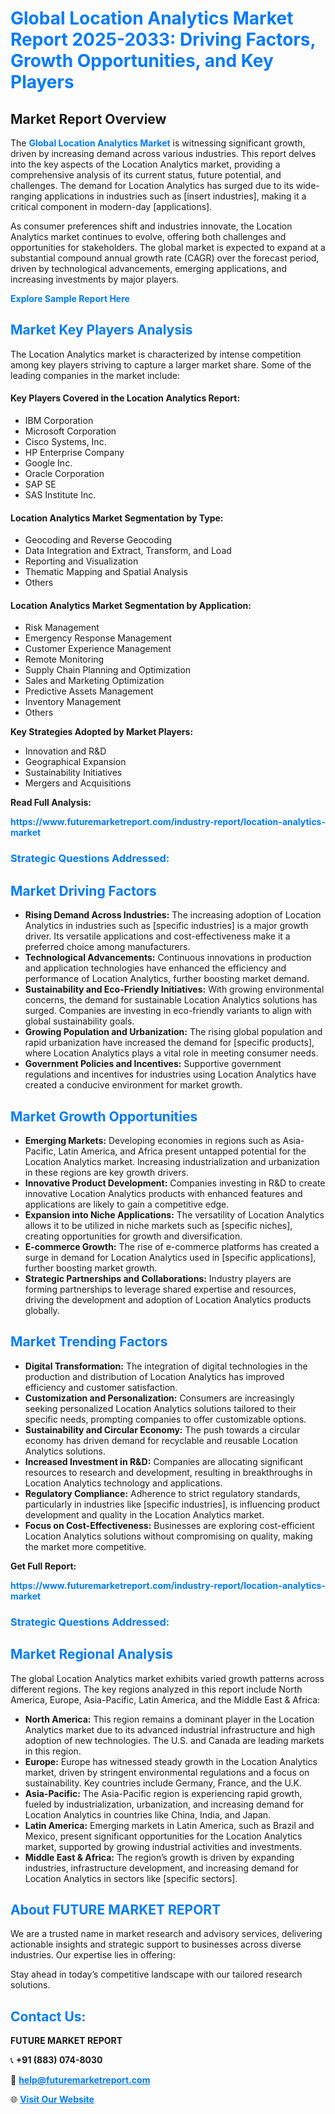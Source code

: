 <h1 style="color: #007BFF;">Global Location Analytics Market Report 2025-2033: Driving Factors, Growth Opportunities, and Key Players</h1>

<section id="overview">
<h2>Market Report Overview</h2>
<p>The <a href="https://www.futuremarketreport.com/industry-report/location-analytics-market" style="color: #007BFF; text-decoration: none;"><strong>Global Location Analytics Market</strong></a> is witnessing significant growth, driven by increasing demand across various industries. This report delves into the key aspects of the Location Analytics market, providing a comprehensive analysis of its current status, future potential, and challenges. The demand for Location Analytics has surged due to its wide-ranging applications in industries such as [insert industries], making it a critical component in modern-day [applications].</p>
<p>As consumer preferences shift and industries innovate, the Location Analytics market continues to evolve, offering both challenges and opportunities for stakeholders. The global market is expected to expand at a substantial compound annual growth rate (CAGR) over the forecast period, driven by technological advancements, emerging applications, and increasing investments by major players.</p>
</section>

<section id="overview">
<p><a href="https://www.futuremarketreport.com/request-sample/reportId=104308" style="color: #007BFF; text-decoration: none;"><strong>Explore Sample Report Here</strong></a></p>
</section>

<section id="key-players">
<h2 style="color: #007BFF;">Market Key Players Analysis</h2>
<p>The Location Analytics market is characterized by intense competition among key players striving to capture a larger market share. Some of the leading companies in the market include:</p>
<h4>Key Players Covered in the Location Analytics Report:</h4>
<ul><li>IBM Corporation</li><li>Microsoft Corporation</li><li>Cisco Systems, Inc.</li><li>HP Enterprise Company</li><li>Google Inc.</li><li>Oracle Corporation</li><li>SAP SE</li><li>SAS Institute Inc.</li></ul>
<h4>Location Analytics Market Segmentation by Type:</h4>
<ul><li>Geocoding and Reverse Geocoding</li><li>Data Integration and Extract, Transform, and Load</li><li>Reporting and Visualization</li><li>Thematic Mapping and Spatial Analysis</li><li>Others</li></ul>

<h4>Location Analytics Market Segmentation by Application:</h4>
<ul><li>Risk Management</li><li>Emergency Response Management</li><li>Customer Experience Management</li><li>Remote Monitoring</li><li>Supply Chain Planning and Optimization</li><li>Sales and Marketing Optimization</li><li>Predictive Assets Management</li><li>Inventory Management</li><li>Others</li></ul>
<p><strong>Key Strategies Adopted by Market Players:</strong></p>
<ul>
<li>Innovation and R&D</li>
<li>Geographical Expansion</li>
<li>Sustainability Initiatives</li>
<li>Mergers and Acquisitions</li>
</ul>
</section>

<section>
<p><strong>Read Full Analysis: </strong></p><a href="https://www.futuremarketreport.com/industry-report/location-analytics-market" style="color: #007BFF; text-decoration: none;"><strong>https://www.futuremarketreport.com/industry-report/location-analytics-market</strong></a>
<h3 style="color: #007BFF;">Strategic Questions Addressed:</h3>
</section>

<section id="driving-factors">
<h2 style="color: #007BFF;">Market Driving Factors</h2>
<ul>
<li><strong>Rising Demand Across Industries:</strong> The increasing adoption of Location Analytics in industries such as [specific industries] is a major growth driver. Its versatile applications and cost-effectiveness make it a preferred choice among manufacturers.</li>
<li><strong>Technological Advancements:</strong> Continuous innovations in production and application technologies have enhanced the efficiency and performance of Location Analytics, further boosting market demand.</li>
<li><strong>Sustainability and Eco-Friendly Initiatives:</strong> With growing environmental concerns, the demand for sustainable Location Analytics solutions has surged. Companies are investing in eco-friendly variants to align with global sustainability goals.</li>
<li><strong>Growing Population and Urbanization:</strong> The rising global population and rapid urbanization have increased the demand for [specific products], where Location Analytics plays a vital role in meeting consumer needs.</li>
<li><strong>Government Policies and Incentives:</strong> Supportive government regulations and incentives for industries using Location Analytics have created a conducive environment for market growth.</li>
</ul>
</section>

<section id="growth-opportunities">
<h2 style="color: #007BFF;">Market Growth Opportunities</h2>
<ul>
<li><strong>Emerging Markets:</strong> Developing economies in regions such as Asia-Pacific, Latin America, and Africa present untapped potential for the Location Analytics market. Increasing industrialization and urbanization in these regions are key growth drivers.</li>
<li><strong>Innovative Product Development:</strong> Companies investing in R&D to create innovative Location Analytics products with enhanced features and applications are likely to gain a competitive edge.</li>
<li><strong>Expansion into Niche Applications:</strong> The versatility of Location Analytics allows it to be utilized in niche markets such as [specific niches], creating opportunities for growth and diversification.</li>
<li><strong>E-commerce Growth:</strong> The rise of e-commerce platforms has created a surge in demand for Location Analytics used in [specific applications], further boosting market growth.</li>
<li><strong>Strategic Partnerships and Collaborations:</strong> Industry players are forming partnerships to leverage shared expertise and resources, driving the development and adoption of Location Analytics products globally.</li>
</ul>
</section>

<section id="trending-factors">
<h2 style="color: #007BFF;">Market Trending Factors</h2>
<ul>
<li><strong>Digital Transformation:</strong> The integration of digital technologies in the production and distribution of Location Analytics has improved efficiency and customer satisfaction.</li>
<li><strong>Customization and Personalization:</strong> Consumers are increasingly seeking personalized Location Analytics solutions tailored to their specific needs, prompting companies to offer customizable options.</li>
<li><strong>Sustainability and Circular Economy:</strong> The push towards a circular economy has driven demand for recyclable and reusable Location Analytics solutions.</li>
<li><strong>Increased Investment in R&D:</strong> Companies are allocating significant resources to research and development, resulting in breakthroughs in Location Analytics technology and applications.</li>
<li><strong>Regulatory Compliance:</strong> Adherence to strict regulatory standards, particularly in industries like [specific industries], is influencing product development and quality in the Location Analytics market.</li>
<li><strong>Focus on Cost-Effectiveness:</strong> Businesses are exploring cost-efficient Location Analytics solutions without compromising on quality, making the market more competitive.</li>
</ul>
</section>

<section>
<p><strong>Get Full Report: </strong></p><a href="https://www.futuremarketreport.com/industry-report/location-analytics-market" style="color: #007BFF; text-decoration: none;"><strong>https://www.futuremarketreport.com/industry-report/location-analytics-market</strong></a>
<h3 style="color: #007BFF;">Strategic Questions Addressed:</h3>
</section>


<section id="regional-analysis">
<h2 style="color: #007BFF;">Market Regional Analysis</h2>
<p>The global Location Analytics market exhibits varied growth patterns across different regions. The key regions analyzed in this report include North America, Europe, Asia-Pacific, Latin America, and the Middle East & Africa:</p>
<ul>
<li><strong>North America:</strong> This region remains a dominant player in the Location Analytics market due to its advanced industrial infrastructure and high adoption of new technologies. The U.S. and Canada are leading markets in this region.</li>
<li><strong>Europe:</strong> Europe has witnessed steady growth in the Location Analytics market, driven by stringent environmental regulations and a focus on sustainability. Key countries include Germany, France, and the U.K.</li>
<li><strong>Asia-Pacific:</strong> The Asia-Pacific region is experiencing rapid growth, fueled by industrialization, urbanization, and increasing demand for Location Analytics in countries like China, India, and Japan.</li>
<li><strong>Latin America:</strong> Emerging markets in Latin America, such as Brazil and Mexico, present significant opportunities for the Location Analytics market, supported by growing industrial activities and investments.</li>
<li><strong>Middle East & Africa:</strong> The region’s growth is driven by expanding industries, infrastructure development, and increasing demand for Location Analytics in sectors like [specific sectors].</li>
</ul>
</section>

<footer>
<h2 style="color: #007BFF;">About FUTURE MARKET REPORT</h2>
<p>We are a trusted name in market research and advisory services, delivering actionable insights and strategic support to businesses across diverse industries. Our expertise lies in offering:</p>

<p>Stay ahead in today’s competitive landscape with our tailored research solutions.</p>

<h2 style="color: #007BFF;">Contact Us:</h2>
<p><strong>FUTURE MARKET REPORT</strong></p>
<p>📞 <strong>+91 (883) 074-8030</strong></p>
<p>📧 <strong><a href="mailto:help@futuremarketreport.com" style="color: #007BFF;">help@futuremarketreport.com</a></strong></p>
<p>🌐 <strong><a href="https://www.futuremarketreport.com/" style="color: #007BFF;">Visit Our Website</a></strong></p>
</footer>